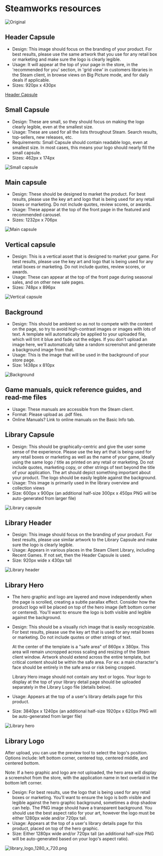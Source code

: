 # Steamworks resources

![Original](title_482_x_281.png)

## Header Capsule

- Design: This image should focus on the branding of your product.
  For best results, please use the same artwork that you use
  for any retail box or marketing and make sure the logo is clearly legible.
- Usage: It will appear at the top of your page in the store,
  in the 'recommended for you' section, in 'grid view' in customers libraries
  in the Steam client, in browse views on Big Picture mode,
  and for daily deals if applicable.
- Sizes: 920px x 430px

[Header Capsule](header_capsule_920_x_430.png)

## Small Capsule

- Design: These are small, so they should focus on making the logo clearly
  legible, even at the smallest size.
- Usage: These are used for all the lists throughout Steam.
  Search results, top-sellers, new releases, etc.
- Requirements: Small Capsule should contain readable logo,
  even at smallest size. In most cases, this means your logo
  should nearly fill the small capsule.
- Sizes: 462px x 174px

![Small capsule](small_capsule_462_x_174.png)

## Main capsule

- Design: These should be designed to market the product.
  For best results, please use the key art and logo that is being used
  for any retail boxes or marketing.
  Do not include quotes, review scores, or awards.
- Usage: These appear at the top of the front page in the featured
  and recommended carousel.
- Sizes: 1232px x 706px

![Main capsule](main_capsule_1232_x_706.png)

## Vertical capsule

- Design: This is a vertical asset that is designed to market your game.
  For best results, please use the key art and logo that is being used
  for any retail boxes or marketing.
  Do not include quotes, review scores, or awards.
- Usage: These can appear at the top of the front page during seasonal sales,
  and on other new sale pages.
- Sizes: 748px x 896px

![Vertical capsule](vertical_capsule_748_x_896.png)

## Background

- Design: This should be ambient so as not to compete with the content
  on the page, so try to avoid high-contrast images or images
  with lots of text. A template will automatically be applied to your uploaded
  file, which will tint it blue and fade out the edges.
  If you don't upload an image here, we'll automatically take a random
  screenshot and generate a background image from that.
- Usage: This is the image that will be used
  in the background of your store page.
- Size: 1438px x 810px

![Background](background_1438_x_810.png)

## Game manuals, quick reference guides, and read-me files

- Usage: These manuals are accessible from the Steam client.
- Format: Please upload as .pdf files.
- Online Manuals? Link to online manuals on the Basic Info tab.

## Library Capsule

- Design: This should be graphically-centric and give the user some
  sense of the experience. Please use the key art that is being used
  for any retail boxes or marketing as well as the name of your game,
  ideally using the same logo / title as printed on any retail or marketing.
  Do not include quotes, marketing copy, or other strings of text beyond the
  title of your application. The art should depict something important
  about your product. The logo should be easily legible against the background.
- Usage: This image is primarily used in the library
  overview and collection views
- Size: 600px x 900px (an additional half-size 300px x 450px PNG will
  be auto-generated from larger file)

![Library capsule](library_capsure_600_x_900.png)

## Library Header

- Design: This image should focus on the branding of your product.
  For best results, please use similar artwork to the Library Capsule
  and make sure the logo is clearly legible.
- Usage: Appears in various places in the Steam Client Library,
  including Recent Games. If not set, then the Header Capsule is used.
- Size: 920px wide x 430px tall

![Library header](library_header_920_x_430.png)


## Library Hero

- The hero graphic and logo are layered and move independently
  when the page is scrolled, creating a subtle parallax effect.
  Consider how the product logo will be placed on top of the hero image
  (left bottom corner or centered). You'll want to ensure the logo is both
  visible and legible against the background.
- Design: This should be a visually rich image that is easily recognizable.
  For best results, please use the key art that is used for any retail boxes
  or marketing. Do not include quotes or other strings of text.

  At the center of the template is a "safe area" of 860px x 380px.
  This area will remain uncropped across scaling and resizing
  of the Steam client window. Artwork should extend across the entire template,
  but critical content should be within the safe area.
  For ex: a main character's face should be entirely in the safe area
  or risk being cropped.

  Library Hero image should not contain any text or logos.
  Your logo to display at the top of your library detail page should be
  uploaded separately in the Library Logo file (details below).
- Usage:
  Appears at the top of a user's library details page for this product.
- Size: 3840px x 1240px (an additional half-size 1920px x 620px PNG
  will be auto-generated from larger file)

![Library hero](library_hero_3840_1240.png)

## Library Logo

After upload, you can use the preview tool to select the logo's position.
Options include: left bottom corner, centered top, centered middle,
and centered bottom.

Note: If a hero graphic and logo are not uploaded,
the hero area will display a screenshot from the store,
with the application name in text overlaid in the bottom left corner.

- Design: For best results, use the logo that is being used for any
  retail boxes or marketing. You’ll want to ensure the logo is both visible
  and legible against the hero graphic background, sometimes a drop shadow
  can help. The PNG image should have a transparent background.
  You should use the best aspect ratio for your art, however the logo must
  be either 1280px wide and/or 720px tall.
- Usage: Appears at the top of a user's library details page for this product,
  placed on top of the hero graphic.
- Size: Either 1280px wide and/or 720px tall (an additional half-size PNG
  will be auto-generated based on your logo's aspect ratio).

![library_logo_1280_x_720.png](library_logo_1280_x_720.png)
